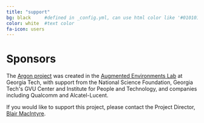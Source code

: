 ```yaml
---
title: "support"
bg: black     #defined in _config.yml, can use html color like '#010101'
color: white  #text color
fa-icon: users
---
```


# Sponsors

The [Argon project](http://argon.gatech.edu) was created in the 
[Augmented Environments Lab](http://ael.gatech.edu/lab) at Georgia Tech, with support from the 
National Science Foundation, Georgia Tech's GVU Center and Institute for People and Technology, and 
companies including Qualcomm and Alcatel-Lucent.  

If you would like to support this project, please contact the Project Director, 
[Blair MacIntyre](mailto:blair@cc.gatech.edu).
